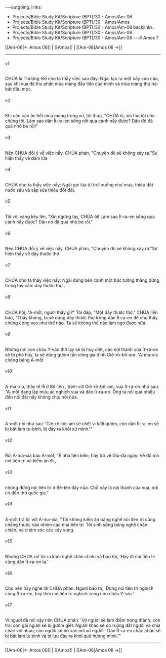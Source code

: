 ---outgoing_links:
  - Projects/Bible Study Kit/Scripture (BPT)/30 - Amos/Am-06
  - Projects/Bible Study Kit/Scripture (BPT)/30 - Amos/Amos
  - Projects/Bible Study Kit/Scripture (BPT)/30 - Amos/Am-08
backlinks:
  - Projects/Bible Study Kit/Scripture (BPT)/30 - Amos/Am-06
  - Projects/Bible Study Kit/Scripture (BPT)/30 - Amos/Am-08
---# Amos 7

[[Am-06|← Amos 06]] | [[Amos]] | [[Am-08|Amos 08 →]]
***



###### v1 
CHÚA là Thượng-Đế cho ta thấy việc sau đây: Ngài tạo ra một bầy cào cào, sau khi vua đã thu phần mùa màng đầu tiên của mình và mùa màng thứ hai bắt đầu mọc. 

###### v2 
Khi cào cào ăn hết mùa màng trong xứ, tôi thưa, "CHÚA ôi, xin tha tội cho chúng tôi. Làm sao dân Ít-ra-en sống nổi qua cảnh nầy được? Dân đó đã quá nhỏ bé rồi!" 

###### v3 
Nên CHÚA đổi ý về việc nầy. CHÚA phán, "Chuyện đó sẽ không xảy ra."Sự hiện thấy về đám lửa 

###### v4 
CHÚA cho ta thấy việc nầy: Ngài gọi lửa từ trời xuống như mưa, thiêu đốt nước sâu và sắp sửa thiêu đốt đất. 

###### v5 
Tôi vội vàng kêu lên, "Xin ngưng tay, CHÚA ôi! Làm sao Ít-ra-en sống qua cảnh nầy được? Dân nó đã quá nhỏ bé rồi." 

###### v6 
Nên CHÚA đổi ý về việc nầy. CHÚA phán, "Chuyện đó sẽ không xảy ra."Sự hiện thấy về dây thước thợ 

###### v7 
CHÚA cho ta thấy việc nầy: Ngài đứng bên cạnh một bức tường thẳng đứng, trong tay cầm dây thước thợ . 

###### v8 
CHÚA hỏi, "A-mốt, ngươi thấy gì?" Tôi đáp, "Một dây thước thợ." CHÚA liền bảo, "Thấy không, ta sẽ dùng dây thước thợ trong dân Ít-ra-en để cho thấy chúng cong vẹo như thế nào. Ta sẽ không thể nào làm ngơ được nữa. 

###### v9 
Những nơi con cháu Y-sác thờ lạy sẽ bị hủy diệt, các nơi thánh của Ít-ra-en sẽ bị phá hủy, ta sẽ dùng gươm tấn công gia đình Giê-rô-bô-am ."A-ma-xia chống báng A-mốt 

###### v10 
A-ma-xia, thầy tế lễ ở Bê-tên , trình với Giê-rô-bô-am, vua Ít-ra-en như sau: "A-mốt đang lập mưu ác nghịch vua và dân Ít-ra-en. Ông ta nói quá nhiều đến nỗi đất nầy không chịu nổi nữa. 

###### v11 
A-mốt nói như sau: 'Giê-rô-bô-am sẽ chết vì lưỡi gươm, còn dân Ít-ra-en sẽ bị bắt làm tù-binh, bị đày ra khỏi xứ mình.'" 

###### v12 
Rồi A-ma-xia bảo A-mốt, "Ê nhà tiên kiến, hãy trở về Giu-đa ngay. Về đó mà nói tiên tri và kiếm ăn đi , 

###### v13 
nhưng đừng nói tiên tri ở Bê-tên đây nữa. Chỗ nầy là nơi thánh của vua, nơi có đền thờ quốc gia." 

###### v14 
A-mốt trả lời với A-ma-xia, "Tôi không kiếm ăn bằng nghề nói tiên tri cũng chẳng thuộc vào nhóm các nhà tiên tri. Tôi sinh sống bằng nghề chăn chiên, và chăm sóc các cây sung. 

###### v15 
Nhưng CHÚA rút tôi ra khỏi nghề chăn chiên và bảo tôi, 'Hãy đi nói tiên tri cùng dân Ít-ra-en ta.' 

###### v16 
Cho nên hãy nghe lời CHÚA phán. Ngươi bảo ta, 'Đừng nói tiên tri nghịch cùng Ít-ra-en, hãy thôi nói tiên tri nghịch cùng con cháu Y-sác.' 

###### v17 
Vì ngươi đã nói vậy nên CHÚA phán: 'Vợ ngươi sẽ làm điếm trong thành, con trai con gái ngươi sẽ bị gươm giết. Người khác sẽ đo ruộng đất ngươi và chia chác với nhau; còn ngươi sẽ bỏ xác nơi xứ người . Dân Ít-ra-en chắc chắn sẽ bị bắt làm tù binh và bị lưu đày ra khỏi quê hương mình.'"

***
[[Am-06|← Amos 06]] | [[Amos]] | [[Am-08|Amos 08 →]]
